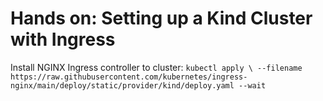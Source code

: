 # Hands on: Setting up a Kind Cluster with Ingress

Install NGINX Ingress controller to cluster: 
`kubectl apply \
    --filename https://raw.githubusercontent.com/kubernetes/ingress-nginx/main/deploy/static/provider/kind/deploy.yaml --wait`